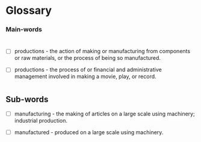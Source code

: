  # Glossary
 ### Main-words
  #
  
 -[ ] productions - the action of making or manufacturing from components or raw materials, or the process of being so manufactured.
 
 -[ ] productions - the process of or financial and administrative management involved in making a movie, play, or record.
 
  #
  ## Sub-words
  
 -[ ] manufacturing - the making of articles on a large scale using machinery; industrial production.

 -[ ] manufactured - produced on a large scale using machinery.
